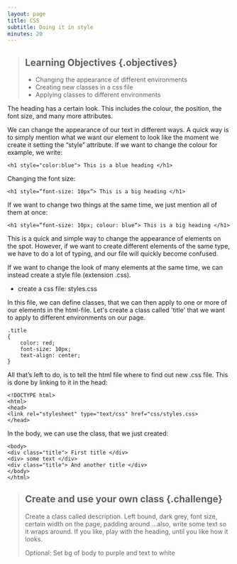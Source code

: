```yaml
---
layout: page
title: CSS
subtitle: Doing it in style
minutes: 20
---
```


> ## Learning Objectives {.objectives}
>
> * Changing the appearance of different environments
> * Creating new classes in a css file
> * Applying classes to different environments 


The heading has a certain look. This includes the colour, 
the position, the font size, and many more attributes. 

We can change the appearance of our text in different ways. 
A quick way is to simply mention what we want our element
to look like the moment we create it setting the “style” attribute.
If we want to change the colour for example, we write:

~~~ {.html}
<h1 style="color:blue"> This is a blue heading </h1>
~~~

Changing the font size: 

~~~ {.html}
<h1 style=“font-size: 10px“> This is a big heading </h1>
~~~

If we want to change two things at the same time, we just mention all of them at once:

~~~ {.html}
<h1 style=“font-size: 10px; colour: blue“> This is a big heading </h1>
~~~

This is a quick and simple way to change the appearance of elements on the spot.
However, if we want to create different elements of the same type, we have to do a lot of typing, 
and our file will quickly become confused. 

If we want to change the look of many elements at the same time, we 
can instead create a style file (extension .css).

* create a css file: styles.css

In this file, we can define classes, that we can then apply to one or more of 
our elements in the html-file. 
Let's create a class called 'title' that we want to apply to different environments on our page.

~~~ {.css}
.title
{
	color: red;
	font-size: 10px;
	text-align: center;
}
~~~


All that’s left to do, is to tell the html file where to find out new .css file. This is done 
by linking to it in the head: 

~~~ {.html}
<!DOCTYPE html>
<html> 
<head> 
<link rel="stylesheet" type="text/css" href="css/styles.css>
</head> 
~~~

In the body, we can use the class, that we just created:

~~~ {.html}
<body> 
<div class="title"> First title </div>
<div> some text </div>
<div class="title"> And another title </div>
</body> 
</html> 
~~~




> ## Create and use your own class {.challenge}
>
> Create a class called description. 
>Left bound, dark grey, font size, certain width on the page, padding around
>...also, write some text so it wraps around.
> If you like, play with the heading, until you like how it looks. 
>
> Optional: Set bg of body to purple and text to white